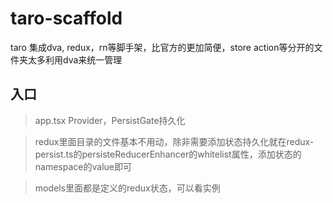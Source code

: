 # taro-scaffold
taro 集成dva, redux，rn等脚手架，比官方的更加简便，store action等分开的文件夹太多利用dva来统一管理

## 入口

> app.tsx Provider，PersistGate持久化

> redux里面目录的文件基本不用动，除非需要添加状态持久化就在redux-persist.ts的persisteReducerEnhancer的whitelist属性，添加状态的namespace的value即可

> models里面都是定义的redux状态，可以看实例
